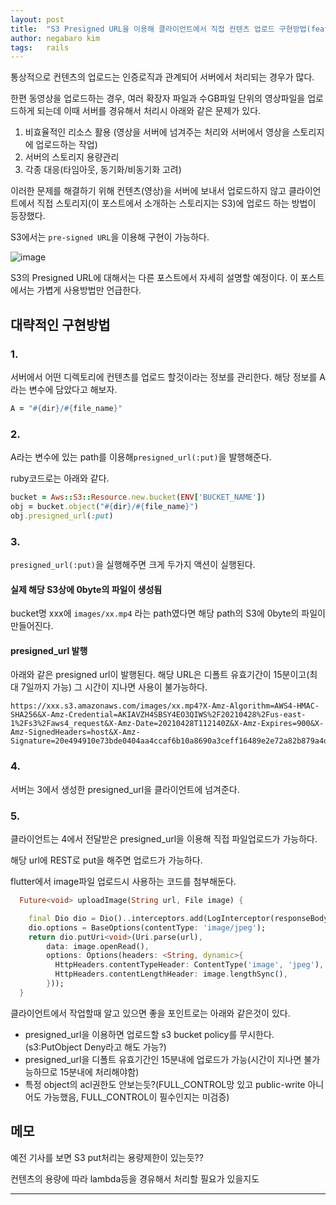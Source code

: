 ```yaml
---
layout: post
title:  "S3 Presigned URL을 이용해 클라이언트에서 직접 컨텐츠 업로드 구현방법(feat. ruby && aws-sdk-s3)"
author: negabaro kim
tags:	rails
---
```


통상적으로 컨텐츠의 업로드는 인증로직과 관계되어 서버에서 처리되는 경우가 많다.

한편 동영상을 업로드하는 경우, 여러 확장자 파일과 수GB파일 단위의 영상파일을 업로드하게 되는데 이때 서버를 경유해서 처리시 아래와 같은 문제가 있다.

1. 비효율적인 리소스 활용 (영상을 서버에 넘겨주는 처리와 서버에서 영상을 스토리지에 업로드하는 작업) 
2. 서버의 스토리지 용량관리
3. 각종 대응(타임아웃, 동기화/비동기화 고려)

이러한 문제를 해결하기 위해 컨텐츠(영상)을 서버에 보내서 업로드하지 않고 클라이언트에서 직접 스토리지(이 포스트에서 소개하는 스토리지는 S3)에 업로드 하는 방법이 등장했다.

S3에서는 `pre-signed URL`을 이용해 구현이 가능하다.

![image](https://user-images.githubusercontent.com/4640346/116769426-049a8e00-aa77-11eb-9b20-d4cee71cb2fa.png)


S3의 Presigned URL에 대해서는 다른 포스트에서 자세히 설명할 예정이다. 이 포스트에서는 가볍게 사용방법만 언급한다.

## 대략적인 구현방법

### 1.

서버에서 어떤 디렉토리에 컨텐츠를 업로드 할것이라는 정보를 관리한다. 해당 정보를 A라는 변수에 담았다고 해보자.

```ruby
A = "#{dir}/#{file_name}"
```

### 2.

A라는 변수에 있는 path를 이용해`presigned_url(:put)`을 발행해준다.

ruby코드로는 아래와 같다.

```ruby
bucket = Aws::S3::Resource.new.bucket(ENV['BUCKET_NAME'])
obj = bucket.object("#{dir}/#{file_name}")
obj.presigned_url(:put)
```


### 3.

`presigned_url(:put)`을 실행해주면 크게 두가지 액션이 실행된다.


#### 실제 해당 S3상에 0byte의 파일이 생성됨

bucket명 xxx에 `images/xx.mp4` 라는 path였다면 해당 path의 S3에 0byte의 파일이 만들어진다.

#### presigned_url 발행

아래와 같은 presigned url이 발행된다. 해당 URL은 디폴트 유효기간이 15분이고(최대 7일까지 가능) 그 시간이 지나면 사용이 불가능하다.

```
https://xxx.s3.amazonaws.com/images/xx.mp4?X-Amz-Algorithm=AWS4-HMAC-SHA256&X-Amz-Credential=AKIAVZH4SBSY4EO3QIWS%2F20210428%2Fus-east-1%2Fs3%2Faws4_request&X-Amz-Date=20210428T112140Z&X-Amz-Expires=900&X-Amz-SignedHeaders=host&X-Amz-Signature=20e494910e73bde0404aa4ccaf6b10a8690a3ceff16489e2e72a82b879a4d39f
```


### 4.

서버는 3에서 생성한 presigned_url을 클라이언트에 넘겨준다.


### 5.

클라이언트는 4에서 전달받은 presigned_url을 이용해 직접 파일업로드가 가능하다.

해당 url에 REST로 put을 해주면 업로드가 가능하다.

flutter에서 image파일 업로드시 사용하는 코드를 첨부해둔다.

```dart
  Future<void> uploadImage(String url, File image) {

    final Dio dio = Dio()..interceptors.add(LogInterceptor(responseBody: true));
    dio.options = BaseOptions(contentType: 'image/jpeg');
    return dio.putUri<void>(Uri.parse(url),
        data: image.openRead(),
        options: Options(headers: <String, dynamic>{
          HttpHeaders.contentTypeHeader: ContentType('image', 'jpeg'),
          HttpHeaders.contentLengthHeader: image.lengthSync(),
        }));
  }
```

클라이언트에서 작업할때 알고 있으면 좋을 포인트로는 아래와 같은것이 있다.

- presigned_url을 이용하면 업로드할 s3 bucket policy를 무시한다.(s3:PutObject Deny라고 해도 가능?)
- presigned_url을 디폴트 유효기간인 15분내에 업로드가 가능(시간이 지나면 불가능하므로 15분내에 처리해야함)
- 특정 object의 acl권한도 안보는듯?(FULL_CONTROL망 있고 public-write 아니어도 가능했음, FULL_CONTROL이 필수인지는 미검증)


## 메모

예전 기사를 보면 S3 put처리는 용량제한이 있는듯??

컨텐츠의 용량에 따라 lambda등을 경유해서 처리할 필요가 있을지도



---

[Browser-based uploads using POST (AWS signature version 2)]: https://docs.aws.amazon.com/AmazonS3/latest/userguide/UsingHTTPPOST.html
[クライアントから S3 に直接アップロードする方法]: https://qiita.com/ytanaka3/items/ad150811df54aa7434fb